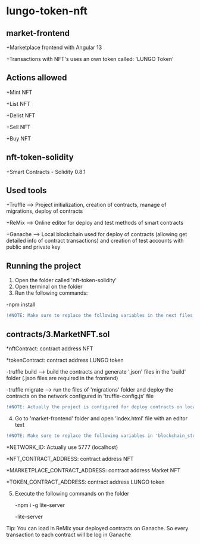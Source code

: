 # lungo-token-nft


market-frontend
---------------
+Marketplace frontend with Angular 13

+Transactions with NFT's uses an own token called: 'LUNGO Token'

Actions allowed
---------------
+Mint NFT

+List NFT

+Delist NFT

+Sell NFT

+Buy NFT


nft-token-solidity
-------------------
+Smart Contracts - Solidity 0.8.1


Used tools
----------

+Truffle --> Project initialization, creation of contracts, manage of migrations, deploy of contracts

+ReMix --> Online editor for deploy and test methods of smart contracts

+Ganache --> Local blockchain used for deploy of contracts (allowing get detailed info of contract transactions) and creation of test accounts with public and private key

Running the project
-------------------

1. Open the folder called 'nft-token-solidity'
2. Open terminal on the folder
3. Run the following commands: 

  -npm install
  
  ```diff
  !#NOTE: Make sure to replace the following variables in the next files:
  ```
  
  contracts/3.MarketNFT.sol
  --------------------------
  
  *nftContract: contract address NFT
  
  *tokenContract: contract address LUNGO token

  
  -truffle build --> build the contracts and generate '.json' files in the 'build' folder (.json files are required in the frontend)
  
  -truffle migrate --> run the files of 'migrations' folder and deploy the contracts on the network configured in 'truffle-config.js' file
  
  ```diff
  !#NOTE: Actually the project is configured for deploy contracts on local network. (port 8545)
  ```
4. Go to 'market-frontend' folder and open 'index.html' file with an editor text
  
  ```diff
  !#NOTE: Make sure to replace the following variables in 'blockchain_stuff.js' file:
  ```
   
  *NETWORK_ID: Actually use 5777 (localhost)
  
  *NFT_CONTRACT_ADDRESS: contract address NFT
  
  *MARKETPLACE_CONTRACT_ADDRESS: contract address Market NFT
  
  *TOKEN_CONTRACT_ADDRESS: contract address LUNGO token
  
5. Execute the following commands on the folder

   -npm i -g lite-server
   
   -lite-server
  
  
  Tip: You can load in ReMix your deployed contracts on Ganache. So every transaction to each contract will be log in Ganache
